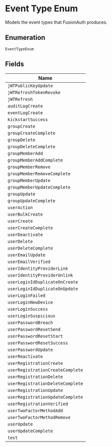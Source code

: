 
# Event Type Enum

Models the event types that FusionAuth produces.

## Enumeration

`EventTypeEnum`

## Fields

| Name |
|  --- |
| `jWTPublicKeyUpdate` |
| `jWTRefreshTokenRevoke` |
| `jWTRefresh` |
| `auditLogCreate` |
| `eventLogCreate` |
| `kickstartSuccess` |
| `groupCreate` |
| `groupCreateComplete` |
| `groupDelete` |
| `groupDeleteComplete` |
| `groupMemberAdd` |
| `groupMemberAddComplete` |
| `groupMemberRemove` |
| `groupMemberRemoveComplete` |
| `groupMemberUpdate` |
| `groupMemberUpdateComplete` |
| `groupUpdate` |
| `groupUpdateComplete` |
| `userAction` |
| `userBulkCreate` |
| `userCreate` |
| `userCreateComplete` |
| `userDeactivate` |
| `userDelete` |
| `userDeleteComplete` |
| `userEmailUpdate` |
| `userEmailVerified` |
| `userIdentityProviderLink` |
| `userIdentityProviderUnlink` |
| `userLoginIdDuplicateOnCreate` |
| `userLoginIdDuplicateOnUpdate` |
| `userLoginFailed` |
| `userLoginNewDevice` |
| `userLoginSuccess` |
| `userLoginSuspicious` |
| `userPasswordBreach` |
| `userPasswordResetSend` |
| `userPasswordResetStart` |
| `userPasswordResetSuccess` |
| `userPasswordUpdate` |
| `userReactivate` |
| `userRegistrationCreate` |
| `userRegistrationCreateComplete` |
| `userRegistrationDelete` |
| `userRegistrationDeleteComplete` |
| `userRegistrationUpdate` |
| `userRegistrationUpdateComplete` |
| `userRegistrationVerified` |
| `userTwoFactorMethodAdd` |
| `userTwoFactorMethodRemove` |
| `userUpdate` |
| `userUpdateComplete` |
| `test` |

